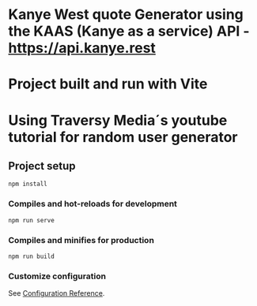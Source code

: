 # Kanye West quote Generator using the KAAS (Kanye as a service) API - https://api.kanye.rest
# Project built and run with Vite
# Using Traversy Media´s youtube tutorial for random user generator


## Project setup
```
npm install
```

### Compiles and hot-reloads for development
```
npm run serve
```

### Compiles and minifies for production
```
npm run build
```

### Customize configuration
See [Configuration Reference](https://cli.vuejs.org/config/).
